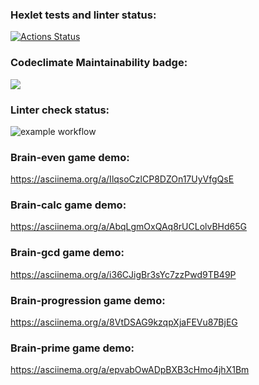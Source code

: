 ### Hexlet tests and linter status:
[![Actions Status](https://github.com/Funkicide/frontend-project-lvl1/workflows/hexlet-check/badge.svg)](https://github.com/Funkicide/frontend-project-lvl1/actions)
### Codeclimate Maintainability badge:
<a href="https://codeclimate.com/github/codeclimate/codeclimate/maintainability"><img src="https://api.codeclimate.com/v1/badges/a99a88d28ad37a79dbf6/maintainability" /></a>
### Linter check status:
![example workflow](https://github.com/Funkicide/frontend-project-lvl1/actions/workflows/lint-check.yml/badge.svg)
### Brain-even game demo: 
https://asciinema.org/a/IlqsoCzlCP8DZOn17UyVfgQsE
### Brain-calc game demo:
https://asciinema.org/a/AbqLgmOxQAq8rUCLolvBHd65G
### Brain-gcd game demo:
https://asciinema.org/a/i36CJigBr3sYc7zzPwd9TB49P
### Brain-progression game demo:
https://asciinema.org/a/8VtDSAG9kzqpXjaFEVu87BjEG
### Brain-prime game demo:
https://asciinema.org/a/epvabOwADpBXB3cHmo4jhX1Bm